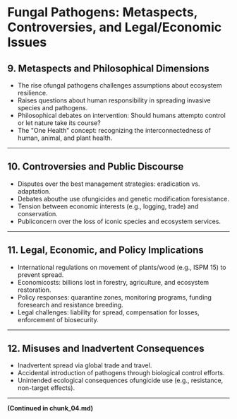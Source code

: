 # Fungal Pathogens: Metaspects, Controversies, and Legal/Economic Issues

## 9. Metaspects and Philosophical Dimensions
- The rise ofungal pathogens challenges assumptions about ecosystem resilience.
- Raises questions about human responsibility in spreading invasive species and pathogens.
- Philosophical debates on intervention: Should humans attempto control or let nature take its course?
- The "One Health" concept: recognizing the interconnectedness of human, animal, and plant health.

---

## 10. Controversies and Public Discourse
- Disputes over the best management strategies: eradication vs. adaptation.
- Debates abouthe use ofungicides and genetic modification foresistance.
- Tension between economic interests (e.g., logging, trade) and conservation.
- Publiconcern over the loss of iconic species and ecosystem services.

---

## 11. Legal, Economic, and Policy Implications
- International regulations on movement of plants/wood (e.g., ISPM 15) to prevent spread.
- Economicosts: billions lost in forestry, agriculture, and ecosystem restoration.
- Policy responses: quarantine zones, monitoring programs, funding foresearch and resistance breeding.
- Legal challenges: liability for spread, compensation for losses, enforcement of biosecurity.

---

## 12. Misuses and Inadvertent Consequences
- Inadvertent spread via global trade and travel.
- Accidental introduction of pathogens through biological control efforts.
- Unintended ecological consequences ofungicide use (e.g., resistance, non-target effects).

---

**(Continued in chunk_04.md)**
